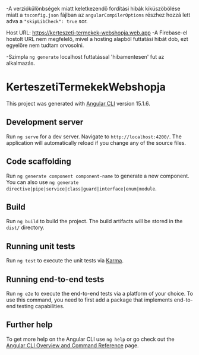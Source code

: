 -A verziókülönbségek miatt keletkezendő fordítási hibák kiküszöbölése miatt a `tsconfig.json` fájlban az `angularCompilerOptions` részhez hozzá lett adva a `"skipLibCheck": true` sor.

Host URL: https://kerteszeti-termekek-webshopja.web.app
-A Firebase-el hostolt URL nem megfelelő, mivel a hosting alapból futtatási hibát dob, ezt egyelőre nem tudtam orvosolni.

-Szimpla `ng generate` localhost futtatással 'hibamentesen' fut az alkalmazás.

# KerteszetiTermekekWebshopja

This project was generated with [Angular CLI](https://github.com/angular/angular-cli) version 15.1.6.

## Development server

Run `ng serve` for a dev server. Navigate to `http://localhost:4200/`. The application will automatically reload if you change any of the source files.

## Code scaffolding

Run `ng generate component component-name` to generate a new component. You can also use `ng generate directive|pipe|service|class|guard|interface|enum|module`.

## Build

Run `ng build` to build the project. The build artifacts will be stored in the `dist/` directory.

## Running unit tests

Run `ng test` to execute the unit tests via [Karma](https://karma-runner.github.io).

## Running end-to-end tests

Run `ng e2e` to execute the end-to-end tests via a platform of your choice. To use this command, you need to first add a package that implements end-to-end testing capabilities.

## Further help

To get more help on the Angular CLI use `ng help` or go check out the [Angular CLI Overview and Command Reference](https://angular.io/cli) page.
